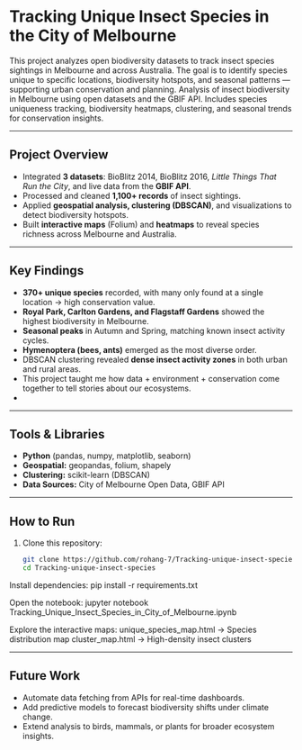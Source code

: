 #  Tracking Unique Insect Species in the City of Melbourne

This project analyzes open biodiversity datasets to track insect species sightings in Melbourne and across Australia. The goal is to identify species unique to specific locations, biodiversity hotspots, and seasonal patterns — supporting urban conservation and planning. Analysis of insect biodiversity in Melbourne using open datasets and the GBIF API. Includes species uniqueness tracking, biodiversity heatmaps, clustering, and seasonal trends for conservation insights.

---

## Project Overview
- Integrated **3 datasets**: BioBlitz 2014, BioBlitz 2016, *Little Things That Run the City*, and live data from the **GBIF API**.  
- Processed and cleaned **1,100+ records** of insect sightings.  
- Applied **geospatial analysis, clustering (DBSCAN)**, and visualizations to detect biodiversity hotspots.  
- Built **interactive maps** (Folium) and **heatmaps** to reveal species richness across Melbourne and Australia.  

---

## Key Findings
- **370+ unique species** recorded, with many only found at a single location → high conservation value.  
- **Royal Park, Carlton Gardens, and Flagstaff Gardens** showed the highest biodiversity in Melbourne.  
- **Seasonal peaks** in Autumn and Spring, matching known insect activity cycles.  
- **Hymenoptera (bees, ants)** emerged as the most diverse order.  
- DBSCAN clustering revealed **dense insect activity zones** in both urban and rural areas.
- This project taught me how data + environment + conservation come together to tell stories about our ecosystems.
-   

---

## Tools & Libraries
- **Python** (pandas, numpy, matplotlib, seaborn)  
- **Geospatial:** geopandas, folium, shapely  
- **Clustering:** scikit-learn (DBSCAN)  
- **Data Sources:** City of Melbourne Open Data, GBIF API  

---

## How to Run
1. Clone this repository:
   ```bash
   git clone https://github.com/rohang-7/Tracking-unique-insect-species.git
   cd Tracking-unique-insect-species

Install dependencies:
pip install -r requirements.txt


Open the notebook:
jupyter notebook Tracking_Unique_Insect_Species_in_City_of_Melbourne.ipynb


Explore the interactive maps:
unique_species_map.html → Species distribution map
cluster_map.html → High-density insect clusters

---

## Future Work
- Automate data fetching from APIs for real-time dashboards.  
- Add predictive models to forecast biodiversity shifts under climate change.  
- Extend analysis to birds, mammals, or plants for broader ecosystem insights.  
